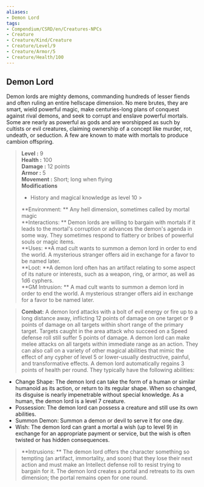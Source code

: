 ```yaml
---
aliases:
- Demon Lord
tags:
- Compendium/CSRD/en/Creatures-NPCs
- Creature
- Creature/Kind/Creature
- Creature/Level/9
- Creature/Armor/5
- Creature/Health/100
---
```


  
## Demon Lord  
Demon lords are mighty demons, commanding hundreds of lesser fiends and often ruling an entire hellscape dimension. No mere brutes, they are smart, wield powerful magic, make centuries-long plans of conquest against rival demons, and seek to corrupt and enslave powerful mortals. Some are nearly as powerful as gods and are worshipped as such by cultists or evil creatures, claiming ownership of a concept like murder, rot, undeath, or seduction. A few are known to mate with mortals to produce cambion offspring.  

  
> **Level :** 9  
> **Health :** 100  
> **Damage :** 12 points  
> **Armor :** 5  
> **Movement :** Short; long when flying  
> **Modifications**  
>- History and magical knowledge as level 10 >
>  
> **Environment: ** Any hell dimension, sometimes called by mortal magic  
> **Interactions: ** Demon lords are willing to bargain with mortals if it leads to the mortal's corruption or advances the demon's agenda in some way. They sometimes respond to flattery or bribes of powerful souls or magic items.  
> **Uses: **A mad cult wants to summon a demon lord in order to end the world. A mysterious stranger offers aid in exchange for a favor to be named later.  
> **Loot: **A demon lord often has an artifact relating to some aspect of its nature or interests, such as a weapon, ring, or armor, as well as 1d6 cyphers.  
> **GM Intrusion: ** A mad cult wants to summon a demon lord in order to end the world. A mysterious stranger offers aid in exchange for a favor to be named later.  

> **Combat:** 
> A demon lord attacks with a bolt of evil energy or fire up to a long distance away, inflicting 12 points of damage on one target or 9 points of damage on all targets within short range of the primary target. Targets caught in the area attack who succeed on a Speed defense roll still suffer 5 points of damage. A demon lord can make melee attacks on all targets within immediate range as an action. 
They can also call on a variety of other magical abilities that mimic the effect of any cypher of level 5 or lower-usually destructive, painful, and transformative effects.
 A demon lord automatically regains 3 points of health per round. They typically have the following abilities: 
* Change Shape: The demon lord can take the form of a human or similar humanoid as its action, or return to its regular shape. When so changed, its disguise is nearly impenetrable without special knowledge. As a human, the demon lord is a level 7 creature. 
* Possession: The demon lord can possess a creature and still use its own abilities. 
* Summon Demon: Summon a demon or devil to serve it for one day. 
* Wish: The demon lord can grant a mortal a wish (up to level 9) in exchange for an appropriate payment or service, but the wish is often twisted or has hidden consequences.  
  

> **Intrusions: ** 
> The demon lord offers the character something so tempting (an artifact, immortality, and soon) that they lose their next action and must make an Intellect defense roll to resist trying to bargain for it. The demon lord creates a portal and retreats to its own dimension; the portal remains open for one round.  
